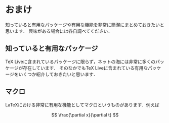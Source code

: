 # おまけ

知っていると有用なパッケージや有用な機能を非常に簡潔にまとめておきたいと思います．
興味がある場合には各自調べてください．

## 知っていると有用なパッケージ

TeX Liveに含まれているパッケージに限らず，ネットの海には非常に多くのパッケージが存在しています．
そのなかでもTeX Liveに含まれている有用なパッケージをいくつか紹介しておきたいと思います．

## マクロ

LaTeXにおける非常に有用な機能としてマクロというものがあります．例えば


$$
\frac{\partial x}{\partial t}
$$
